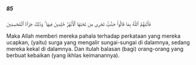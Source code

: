 ##### 85

<span class="ayah">فَأَثَٰبَهُمُ ٱللَّهُ بِمَا قَالُوا۟ جَنَّٰتٍۢ تَجْرِى مِن تَحْتِهَا ٱلْأَنْهَٰرُ خَٰلِدِينَ فِيهَا ۚ وَذَٰلِكَ جَزَآءُ ٱلْمُحْسِنِينَ</span>

<span class="ayah_translation">Maka Allah memberi mereka pahala terhadap perkataan yang mereka ucapkan, (yaitu) surga yang mengalir sungai-sungai di dalamnya, sedang mereka kekal di dalamnya. Dan itulah balasan (bagi) orang-orang yang berbuat kebaikan (yang ikhlas keimanannya).</span>
